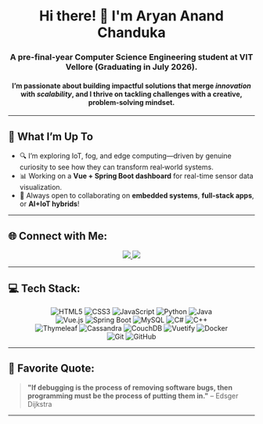 <h1 align="center">Hi there! 👋 I'm Aryan Anand Chanduka</h1> 
<h3 align="center">A pre-final-year Computer Science Engineering student at VIT Vellore (Graduating in July 2026).</h3>
<h4 align="center">I’m passionate about building impactful solutions that merge <i>innovation</i> with <i>scalability</i>, and I thrive on tackling challenges with a creative, problem-solving mindset.</h4>

---

## 🚀 What I’m Up To  
- 🔍 I’m exploring IoT, fog, and edge computing—driven by genuine curiosity to see how they can transform real‑world systems.
- 📊 Working on a **Vue + Spring Boot dashboard** for real-time sensor data visualization.  
- 🤝 Always open to collaborating on **embedded systems**, **full-stack apps**, or **AI+IoT hybrids**!

---

## 🌐 Connect with Me:
<p align="center">
  <a href="https://www.linkedin.com/in/aryan-anand-chanduka-149850271/">
    <img src="https://img.shields.io/badge/LinkedIn-%230077B5.svg?style=for-the-badge&logo=linkedin&logoColor=white" />
  </a>
  <a href="mailto:aryananandchanduka123@gmail.com">
    <img src="https://img.shields.io/badge/Email-D14836?style=for-the-badge&logo=gmail&logoColor=white" />
  </a>
</p>

---

## 💻 Tech Stack:

<p align="center">
  <img src="https://img.shields.io/badge/html5-%23E34F26.svg?style=for-the-badge&logo=html5&logoColor=white" alt="HTML5" />
  <img src="https://img.shields.io/badge/css3-%231572B6.svg?style=for-the-badge&logo=css3&logoColor=white" alt="CSS3" />
  <img src="https://img.shields.io/badge/javascript-%23323330.svg?style=for-the-badge&logo=javascript&logoColor=%23F7DF1E" alt="JavaScript" />
  <img src="https://img.shields.io/badge/python-3670A0?style=for-the-badge&logo=python&logoColor=ffdd54" alt="Python" />
  <img src="https://img.shields.io/badge/java-%23ED8B00.svg?style=for-the-badge&logo=openjdk&logoColor=white" alt="Java" />
  <br>
  <img src="https://img.shields.io/badge/vue.js-%2335495e.svg?style=for-the-badge&logo=vue.js&logoColor=%234FC08D" alt="Vue.js" />
  <img src="https://img.shields.io/badge/springboot-%236DB33F.svg?style=for-the-badge&logo=springboot&logoColor=white" alt="Spring Boot" />
  <img src="https://img.shields.io/badge/mysql-%2300f?style=for-the-badge&logo=mysql&logoColor=white" alt="MySQL" />
  <img src="https://img.shields.io/badge/c%23-%23E34F26.svg?style=for-the-badge&logo=csharp&logoColor=white" alt="C#" />
  <img src="https://img.shields.io/badge/c%2B%2B-%23E34F26.svg?style=for-the-badge&logo=cplusplus&logoColor=white" alt="C++" />
  <br>
  <img src="https://img.shields.io/badge/thymeleaf-%234F4F4F.svg?style=for-the-badge&logo=thymeleaf&logoColor=white" alt="Thymeleaf" />
  <img src="https://img.shields.io/badge/cassandra-%23E34F26.svg?style=for-the-badge&logo=cassandra&logoColor=white" alt="Cassandra" />
  <img src="https://img.shields.io/badge/couchdb-%234F4F4F.svg?style=for-the-badge&logo=couchdb&logoColor=white" alt="CouchDB" />
  <img src="https://img.shields.io/badge/vuetify-%234FC08D.svg?style=for-the-badge&logo=vuetify&logoColor=white" alt="Vuetify" />
  <img src="https://img.shields.io/badge/docker-%230db7ed.svg?style=for-the-badge&logo=docker&logoColor=white" alt="Docker" />
  <br>
  <img src="https://img.shields.io/badge/git-%23F05033.svg?style=for-the-badge&logo=git&logoColor=white" alt="Git" />
  <img src="https://img.shields.io/badge/github-%23121011.svg?style=for-the-badge&logo=github&logoColor=white" alt="GitHub" />
</p>

---

## 💬 Favorite Quote:
> **"If debugging is the process of removing software bugs, then programming must be the process of putting them in."** – Edsger Dijkstra

---


